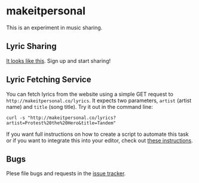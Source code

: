 makeitpersonal
===

This is an experiment in music sharing.

Lyric Sharing
----
[It looks like this](http://makeitpersonal.co/febuiles/two-suns-in-the-sunset). Sign up and start sharing!

Lyric Fetching Service
----
You can fetch lyrics from the website using a simple GET request to
`http://makeitpersonal.co/lyrics`. It expects two parameters, `artist` (artist name) and `title`
(song title). Try it out in the command line:

    curl -s "http://makeitpersonal.co/lyrics?artist=Protest%20the%20Hero&title=Tandem"

If you want full instructions on how to create a script to automate this task or if you want to
integrate this into your editor, check out [these instructions](https://gist.github.com/1549991).

Bugs
----
Plese file bugs and requests in the [issue tracker](https://github.com/febuiles/makeitpersonal/issues).
